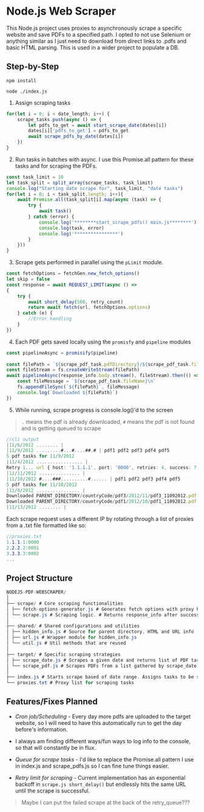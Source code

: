 # Node.js Web Scraper
This Node.js project uses proxies to asynchronously scrape a specific website and save PDFs to a specified path. I opted to not use Selenium or anything similar as I just need to download from direct links to .pdfs and basic HTML parsing. This is used in a wider project to populate a DB.

## Step-by-Step
`npm install`

`node ./index.js`

1. Assign scraping tasks
```javascript
for(let i = 0; i < date_length; i++) {
    scrape_tasks.push(async () => {
        let pdfs_to_get = await start_scrape_date(dates[i])
        dates[i]['pdfs_to_get'] = pdfs_to_get
        await scrape_pdfs_by_date(dates[i])
    })
}
```
2. Run tasks in batches with async. I use this Promise.all pattern for these tasks and for scraping the PDFs.
```javascript
const task_limit = 10
let task_split = split_array(scrape_tasks, task_limit)
console.log("Starting date scrape for", task_limit, "date tasks")
for(let i = 0; i < task_split.length; i++){
    await Promise.all(task_split[i].map(async (task) => {
        try {
            await task()
        } catch (error) {
            console.log('********start_scrape_pdfs() main.js********')
            console.log(task, error)
            console.log('****************')
        }
    }))
}
```
3. Scrape gets performed in parallel using the `pLimit` module.
```javascript
const fetchOptions = fetchGen.new_fetch_options()
let skip = false
const response = await REQUEST_LIMIT(async () => 
{
    try {
        await short_delay(500, retry_count)
        return await fetch(url, fetchOptions.options)
    } catch (e) {
        //Error handling
    }
})
```
4. Each PDF gets saved locally using the `promisfy` and `pipeline` modules
```javascript
const pipelineAsync = promisify(pipeline)
    
const filePath = `${scrape_pdf_task.pdfDirectory}/${scrape_pdf_task.fileName}.pdf`;
const fileStream = fs.createWriteStream(filePath)
await pipelineAsync(response_info.body.stream(), fileStream).then(() => {
    const fileMessage = `${scrape_pdf_task.fileName}\n`
    fs.appendFileSync(`${filePath}`, fileMessage)
    console.log(`Downloaded ${filePath}`)
})
```
5. While running, scrape progress is console.log()'d to the screen 
> `.` means the pdf is already downloaded, `#` means the pdf is not found and is getting queued to scrape
```TypeScript
//cli output
|11/6/2012 ........ |
|11/9/2012 .........#...#....##.# | pdf1 pdf2 pdf3 pdf4 pdf5
5 pdf tasks for 11/9/2012
|11/4/2012 ................. |
Retry 1... url { host: '1.1.1.1', port: '0000', retries: 4, success: 7 }
|11/11/2012 ............... |
|11/10/2012 #....###..........#...... | pdf1 pdf2 pdf3 pdf4 pdf5
5 pdf tasks for 11/10/2012
|11/8/2012 ................ |
Downloaded PARENT_DIRECTORY/countryCode/pdf3/2012/11/pdf3_11092012.pdf
Downloaded PARENT_DIRECTORY/countryCode/pdf1/2012/10/pdf1_11092012.pdf
|11/13/2012 ........ |
```

Each scrape request uses a different IP by rotating through a list of proxies from a .txt file formatted like so:
```C#
//proxies.txt
1.1.1.1:0000
2.2.2.2:0001
3.3.3.3:0002
...
```

## Project Structure
```C#
NODEJS-PDF-WEBSCRAPER/
│
├── scrape/ # Core scraping functionalities
│ ├── fetch-options-generator.js # Generates fetch options with proxy handling/rotating
│ └── scrape.js # Scraping logic. # Returns response_info after successful scrape
│
├── shared/ # Shared configurations and utilities
│ ├── hidden_info.js # Source for parent directory, HTML and URL info
│ ├── url.js # Wrapper module for hidden_info.js
│ └── util.js # Util methods that are reused
│
├── target/ # Specific scraping strategies
│ ├── scrape_date.js # Scrapes a given date and returns list of PDF targets
│ └── scrape_pdf.js # Scrapes PDFs from a list gathered by scrape_date.js
│
├── index.js # Starts scrape based of date range. Assigns tasks to be scraped
└── proxies.txt # Proxy list for scraping tasks
```

## Features/Fixes Planned
- *Cron job/Scheduling* - Every day more pdfs are uploaded to the target website, so I will need to have this
automatically run to get the day before's information.

- I always am finding different ways/fun ways to log info to the console, so that will constantly be in flux.

- *Queue for scrape tasks* - I'd like to replace the Promise.all pattern I use in index.js and scrape_pdfs.js so I can fine tune things easier.

- *Retry limit for scraping* - Current implementation has an exponential backoff in `scrape.js short_delay()` but endlessly hits the same URL until the scrape is successful.

> Maybe I can put the failed scrape at the back of the retry_queue???
